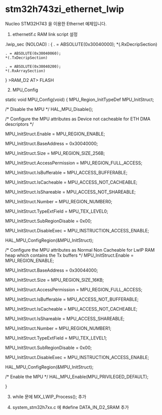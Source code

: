 # stm32h743zi_ethernet_lwip

Nucleo STM32H743 을 이용한 Ethernet 예제입니다.

1. ethernetif.c RAM link script 설정

  .lwip_sec (NOLOAD) : {
    . = ABSOLUTE(0x30040000);
    *(.RxDecripSection) 
    
    . = ABSOLUTE(0x30040060);
    *(.TxDecripSection)
    
    . = ABSOLUTE(0x30040200);
    *(.RxArraySection) 
  } >RAM_D2 AT> FLASH
    

2. MPU_Config

static void MPU_Config(void)
{
  MPU_Region_InitTypeDef MPU_InitStruct;

  /* Disable the MPU */
  HAL_MPU_Disable();

  /* Configure the MPU attributes as Device not cacheable
     for ETH DMA descriptors */
     
  MPU_InitStruct.Enable = MPU_REGION_ENABLE;
  
  MPU_InitStruct.BaseAddress = 0x30040000;
  
  MPU_InitStruct.Size = MPU_REGION_SIZE_256B;
  
  MPU_InitStruct.AccessPermission = MPU_REGION_FULL_ACCESS;
  
  MPU_InitStruct.IsBufferable = MPU_ACCESS_BUFFERABLE;
  
  MPU_InitStruct.IsCacheable = MPU_ACCESS_NOT_CACHEABLE;
  
  MPU_InitStruct.IsShareable = MPU_ACCESS_NOT_SHAREABLE;
  
  MPU_InitStruct.Number = MPU_REGION_NUMBER0;
  
  MPU_InitStruct.TypeExtField = MPU_TEX_LEVEL0;
  
  MPU_InitStruct.SubRegionDisable = 0x00;
  
  MPU_InitStruct.DisableExec = MPU_INSTRUCTION_ACCESS_ENABLE;

  HAL_MPU_ConfigRegion(&MPU_InitStruct);

  /* Configure the MPU attributes as Normal Non Cacheable
     for LwIP RAM heap which contains the Tx buffers */
  MPU_InitStruct.Enable = MPU_REGION_ENABLE;
  
  MPU_InitStruct.BaseAddress = 0x30044000;
  
  MPU_InitStruct.Size = MPU_REGION_SIZE_16KB;
  
  MPU_InitStruct.AccessPermission = MPU_REGION_FULL_ACCESS;
  
  MPU_InitStruct.IsBufferable = MPU_ACCESS_NOT_BUFFERABLE;
  
  MPU_InitStruct.IsCacheable = MPU_ACCESS_NOT_CACHEABLE;
  
  MPU_InitStruct.IsShareable = MPU_ACCESS_SHAREABLE;
  
  MPU_InitStruct.Number = MPU_REGION_NUMBER1;
  
  MPU_InitStruct.TypeExtField = MPU_TEX_LEVEL1;
  
  MPU_InitStruct.SubRegionDisable = 0x00;
  
  MPU_InitStruct.DisableExec = MPU_INSTRUCTION_ACCESS_ENABLE;
  

  HAL_MPU_ConfigRegion(&MPU_InitStruct);
  

  /* Enable the MPU */
  HAL_MPU_Enable(MPU_PRIVILEGED_DEFAULT);
  
}


3. while 문에 MX_LWIP_Process(); 추가

4. system_stm32h7xx.c 에 #define DATA_IN_D2_SRAM 추가






    
